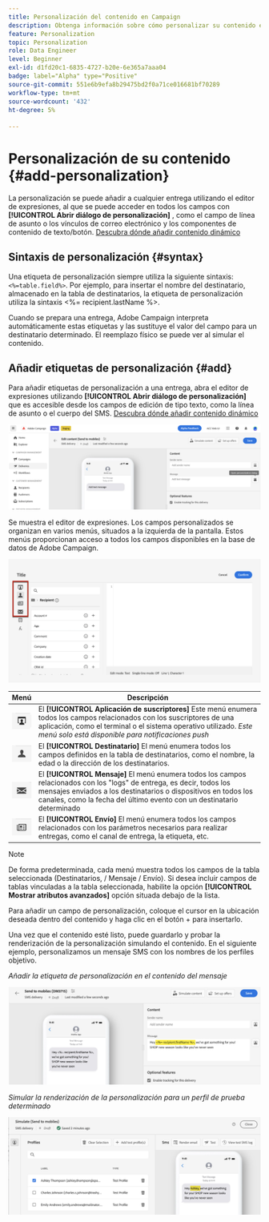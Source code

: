 ```yaml
---
title: Personalización del contenido en Campaign
description: Obtenga información sobre cómo personalizar su contenido en la IU de la web de Adobe Campaign
feature: Personalization
topic: Personalization
role: Data Engineer
level: Beginner
exl-id: d1fd20c1-6835-4727-b20e-6e365a7aaa04
badge: label="Alpha" type="Positive"
source-git-commit: 551e6b9efa8b29475bd2f0a71ce016681bf70289
workflow-type: tm+mt
source-wordcount: '432'
ht-degree: 5%

---
```



# Personalización de su contenido {#add-personalization}

La personalización se puede añadir a cualquier entrega utilizando el editor de expresiones, al que se puede acceder en todos los campos con **[!UICONTROL Abrir diálogo de personalización]** , como el campo de línea de asunto o los vínculos de correo electrónico y los componentes de contenido de texto/botón. [Descubra dónde añadir contenido dinámico](gs-personalization.md/#access)

## Sintaxis de personalización {#syntax}

Una etiqueta de personalización siempre utiliza la siguiente sintaxis: `<%=table.field%>`. Por ejemplo, para insertar el nombre del destinatario, almacenado en la tabla de destinatarios, la etiqueta de personalización utiliza la sintaxis &lt;%= recipient.lastName %>.

Cuando se prepara una entrega, Adobe Campaign interpreta automáticamente estas etiquetas y las sustituye el valor del campo para un destinatario determinado. El reemplazo físico se puede ver al simular el contenido.

## Añadir etiquetas de personalización {#add}

Para añadir etiquetas de personalización a una entrega, abra el editor de expresiones utilizando **[!UICONTROL Abrir diálogo de personalización]** que es accesible desde los campos de edición de tipo texto, como la línea de asunto o el cuerpo del SMS. [Descubra dónde añadir contenido dinámico](gs-personalization.md/#access)

![](assets/perso-access.png)

Se muestra el editor de expresiones. Los campos personalizados se organizan en varios menús, situados a la izquierda de la pantalla. Estos menús proporcionan acceso a todos los campos disponibles en la base de datos de Adobe Campaign.

![](assets/perso-insert-field.png)

| Menú | Descripción |
|-----|------------|
| ![](assets/do-not-localize/perso-subscribers-menu.png) | El **[!UICONTROL Aplicación de suscriptores]** Este menú enumera todos los campos relacionados con los suscriptores de una aplicación, como el terminal o el sistema operativo utilizado. *Este menú solo está disponible para notificaciones push* |
| ![](assets/do-not-localize/perso-recipients-menu.png) | El **[!UICONTROL Destinatario]** El menú enumera todos los campos definidos en la tabla de destinatarios, como el nombre, la edad o la dirección de los destinatarios. |
| ![](assets/do-not-localize/perso-message-menu.png) | El **[!UICONTROL Mensaje]** El menú enumera todos los campos relacionados con los &quot;logs&quot; de entrega, es decir, todos los mensajes enviados a los destinatarios o dispositivos en todos los canales, como la fecha del último evento con un destinatario determinado |
| ![](assets/do-not-localize/perso-delivery-menu.png) | El **[!UICONTROL Envío]** El menú enumera todos los campos relacionados con los parámetros necesarios para realizar entregas, como el canal de entrega, la etiqueta, etc. |

>[!NOTE]
>
>De forma predeterminada, cada menú muestra todos los campos de la tabla seleccionada (Destinatarios, / Mensaje / Envío). Si desea incluir campos de tablas vinculadas a la tabla seleccionada, habilite la opción **[!UICONTROL Mostrar atributos avanzados]** opción situada debajo de la lista.

Para añadir un campo de personalización, coloque el cursor en la ubicación deseada dentro del contenido y haga clic en el botón + para insertarlo.

Una vez que el contenido esté listo, puede guardarlo y probar la renderización de la personalización simulando el contenido. En el siguiente ejemplo, personalizamos un mensaje SMS con los nombres de los perfiles objetivo.

*Añadir la etiqueta de personalización en el contenido del mensaje*

![](assets/perso-preview1.png)

*Simular la renderización de la personalización para un perfil de prueba determinado*

![](assets/perso-preview2.png)
